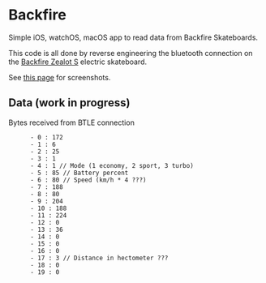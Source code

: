 # Backfire
 Simple iOS, watchOS, macOS app to read data from Backfire Skateboards.

 This code is all done by reverse engineering the bluetooth connection on the [Backfire Zealot S](https://www.backfireboards.com/products/backfire-zealot-s-belt-drive-electric-skateboard) electric skateboard.
 
 See [this page](https://djensenius.github.io/Backfire/) for screenshots.

 ## Data (work in progress)

 Bytes received from BTLE connection

 ```
       - 0 : 172
       - 1 : 6
       - 2 : 25
       - 3 : 1 
       - 4 : 1 // Mode (1 economy, 2 sport, 3 turbo)
       - 5 : 85 // Battery percent
       - 6 : 80 // Speed (km/h * 4 ???)
       - 7 : 188
       - 8 : 80
       - 9 : 204
       - 10 : 188
       - 11 : 224
       - 12 : 0
       - 13 : 36
       - 14 : 0
       - 15 : 0
       - 16 : 0
       - 17 : 3 // Distance in hectometer ???
       - 18 : 0
       - 19 : 0
 ```
